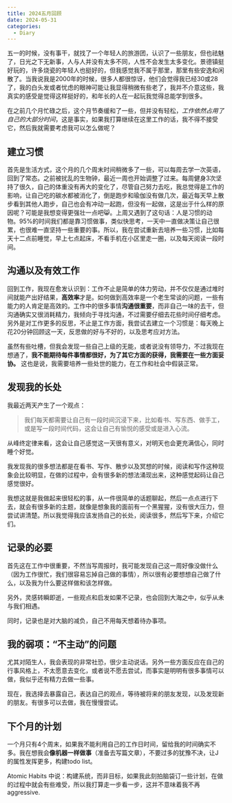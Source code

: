 ```yaml
---
title: 2024五月回顾
date: 2024-05-31
categories:
  - Diary
---
```

五一的时候，没有事干，就找了一个年轻人的旅游团，认识了一些朋友，但也祛魅了，日光之下无新事，人与人并没有太多不同，人性不会发生太多变化。景德镇挺好玩的，许多烧瓷的年轻人也挺好的，但我感觉我不属于那里，那里有些安逸和闲散了。当我说我是2000年的时候，很多人都很惊讶，他们会觉得我已经30或28了，我的白头发或者忧虑的眼神可能让我显得稍微有些老了，我并不介意这些，我真实的感受是觉得这样挺好的，和年长的人在一起玩我觉得总能学到很多。

在之前几个月忙碌之后，这个月节奏缓和了一些，但并没有轻松，*工作依然占用了自己的大部分时间*，这是事实，如果我打算继续在这里工作的话，我不得不接受它，然后我就需要考虑我可以怎么做呢？

## 建立习惯

首先是生活方式，这个月的几个周末时间稍微多了一些，可以每周去学一次英语，回到了常态。之前被扰乱的生物钟，最近一周也开始调整了过来。每周健身3次坚持了很久，自己的体重没有再大的变化了，尽管自己努力去吃，我总觉得是工作的影响，让自己吃的碳水都被消化了，倒是跑步和瑜伽没有做几次，最近每天早上散步看到其他人跑步，自己也会有冲动一起跑，但没有一起做，这是出于什么样的原因呢？可能是我想变得更强壮一点吧😸。上周又遇到了这句话：人是习惯的动物。95%的时间我们都是靠习惯做事，类似快思考，一天中一直做决策让自己很累，也很难一直坚持一些重要的事。所以，我在尝试重新去培养一些习惯，比如每天十二点前睡觉，早上七点起床，不看手机在小区里走一圈，以及每天阅读一段时间。

## 沟通以及有效工作

回到工作，我现在愈发认识到：工作不止是简单的体力劳动，并不仅仅是通过堆时间就能产出好结果，**高效率**才是。如何做到高效率是一个老生常谈的问题，一些有能力的人肯定是高效的。工作中的很多事情**沟通很重要**，而非自己一味的去干，但沟通确实又很消耗精力，我倾向于寻找沟通，不过需要仔细去花些时间仔细考虑。另外是对工作更多的反思，不止是工作方面，我尝试去建立一个习惯是：每天晚上花20分钟回顾这一天，反思做的好与不好的，以及思考应对方法。

虽然有些吐槽，但我会发现一些自己上级的无能，或者说没有领导力，不过我现在想通了，**我不能期待每件事情都很好，为了其它方面的获得，我需要在一些方面妥协。** 这也是说，我需要培养一些处世的能力，在工作和社会中假装正常。

## 发现我的长处

我最近两天产生了一个观点：

> 我们每天都需要让自己有一段时间沉浸下来，比如看书、写东西、做手工，或是写一段时间代码，这会让自己有愉悦的感受或是进入心流。

从峰终定律来看，这会让自己感觉这一天很有意义，对明天也会更充满信心，同时睡个好觉。

我发现我的很多想法都是在看书、写作、散步以及冥想的时候，阅读和写作这种现象会比较明显，在做的过程中，会有很多新的想法涌现出来，这种感觉起码让自己感觉很好。

我想这就是我做起来很轻松的事，从一件很简单的话题聊起，然后一点点进行下去，就会有很多新的主题，就像是想象我的面前有一个黑猩猩，没有很大压力，但尝试讲清楚。所以我觉得我应该发扬自己的长处，阅读很多，然后写下来，介绍它们。

## 记录的必要

首先这在工作中很重要，不然当写周报时，我可能发现自己这一周好像没做什么（因为工作很忙，我们很容易忘掉自己做的事情），所以很有必要想想自己做了什么，以及我为什么要这样做和该怎样做。

另外，灵感转瞬即逝，一些观点和启发如果不记录，也会回到大海之中，似乎从未与我们相遇。

同时，记录也是对大脑的减负，自己不用每天想着待办事项。

## 我的弱项：“不主动”的问题

尤其对陌生人，我会表现的非常社恐，很少主动说话。另外一些方面反应在自己的行事风格上，不太愿意去变化，或者说不愿去尝试，而事实是明明有很多事情可以做，我似乎还有精力去做一些事。

现在，我选择去暴露自己，表达自己的观点，等待被将来的朋友发现，以及发现新的朋友。有很多可以去做，我在慢慢尝试。

## 下个月的计划

一个月只有4个周末，如果我不能利用自己的工作日时间，留给我的时间确实不多。我在想我会**像机器一样做事**（准备去写篇文章），不要过多的犹豫不决，让J的属性发挥更多，构建todo list。

Atomic Habits 中说：构建系统，而非目标，如果我此刻拍脑袋订一些计划，在做的过程中就会有些难受，所以我打算走一步看一步，这并不意味着我不再 aggressive.